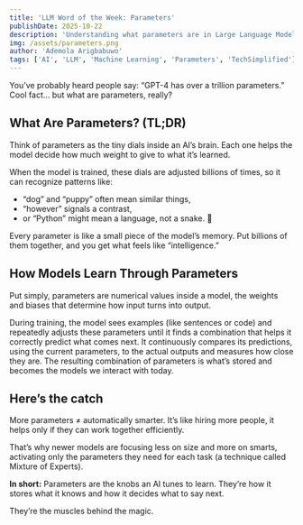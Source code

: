 ```yaml
---
title: 'LLM Word of the Week: Parameters'
publishDate: 2025-10-22
description: 'Understanding what parameters are in Large Language Models and how they contribute to AI intelligence.'
img: /assets/parameters.png
author: 'Ademola Arigbabuwo'
tags: ['AI', 'LLM', 'Machine Learning', 'Parameters', 'TechSimplified']
---
```


You’ve probably heard people say:
“GPT-4 has over a trillion parameters.”
Cool fact… but what are parameters, really?

## What Are Parameters? (TL;DR)

Think of parameters as the tiny dials inside an AI’s brain. Each one helps the model decide how much weight to give to what it’s learned.

When the model is trained, these dials are adjusted billions of times, so it can recognize patterns like:

* “dog” and “puppy” often mean similar things,
* “however” signals a contrast,
* or “Python” might mean a language, not a snake. 🐍

Every parameter is like a small piece of the model’s memory. Put billions of them together, and you get what feels like “intelligence.”

## How Models Learn Through Parameters

Put simply, parameters are numerical values inside a model, the weights and biases that determine how input turns into output.

During training, the model sees examples (like sentences or code) and repeatedly adjusts these parameters until it finds a combination that helps it correctly predict what comes next. It continuously compares its predictions, using the current parameters, to the actual outputs and measures how close they are. The resulting combination of parameters is what’s stored and becomes the models we interact with today.

## Here’s the catch

More parameters ≠ automatically smarter. It’s like hiring more people, it helps only if they can work together efficiently.

That’s why newer models are focusing less on size and more on smarts, activating only the parameters they need for each task (a technique called Mixture of Experts).

**In short:** Parameters are the knobs an AI tunes to learn. They’re how it stores what it knows and how it decides what to say next.

They’re the muscles behind the magic.